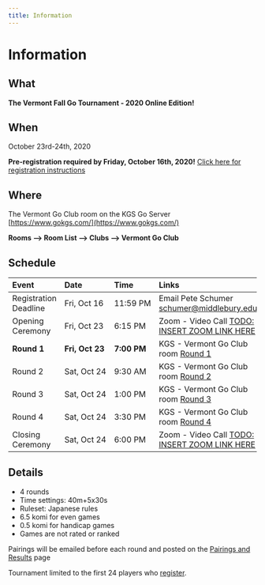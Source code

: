 ```yaml
---
title: Information
---
```


# Information

## What
__The Vermont Fall Go Tournament - 2020 Online Edition!__

## When
October 23rd-24th, 2020

__Pre-registration required by Friday, October 16th, 2020!__
[Click here for registration instructions]({{site.baseurl}}/registration)

## Where
The Vermont Go Club room on the KGS Go Server [https://www.gokgs.com/](https://www.gokgs.com/)

__Rooms --> Room List --> Clubs --> Vermont Go Club__

## Schedule

| Event | Date | Time | Links |
| :--- | :--- | :--- | :--- |
|Registration Deadline | Fri,&#160;Oct&#160;16 | 11:59&#160;PM| Email Pete Schumer [schumer@middlebury.edu](mailto:schumer@middlebury.edu) |
|Opening Ceremony | Fri,&#160;Oct&#160;23 | 6:15&#160;PM | Zoom - Video Call [TODO: INSERT ZOOM LINK HERE](https://zoom.us/) |
|__Round 1__ | __Fri,&#160;Oct&#160;23__ | __7:00&#160;PM__ | KGS - Vermont Go Club room [Round 1]({{site.baseurl}}/pairings#round-1) |
|Round 2 | Sat,&#160;Oct&#160;24 | 9:30&#160;AM | KGS - Vermont Go Club room [Round 2]({{site.baseurl}}/pairings#round-2) |
|Round 3 | Sat,&#160;Oct&#160;24 | 1:00&#160;PM | KGS - Vermont Go Club room [Round 3]({{site.baseurl}}/pairings#round-3) |
|Round 4 | Sat,&#160;Oct&#160;24 | 3:30&#160;PM | KGS - Vermont Go Club room [Round 4]({{site.baseurl}}/pairings#round-4) |
|Closing Ceremony | Sat,&#160;Oct&#160;24 | 6:00&#160;PM| Zoom - Video Call [TODO: INSERT ZOOM LINK HERE](https://zoom.us/) |


## Details
- 4 rounds
- Time settings: 40m+5x30s
- Ruleset: Japanese rules
- 6.5 komi for even games
- 0.5 komi for handicap games
- Games are not rated or ranked

Pairings will be emailed before each round and posted on the [Pairings and Results]({{site.baseurl}}/pairings) page

Tournament limited to the first 24 players who [register]({{site.baseurl}}/registration).

